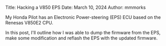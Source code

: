 Title: Hacking a V850 EPS
Date: March 10, 2024
Author: mmmorks

My Honda Pilot has an Electronic Power-steering (EPS) ECU based on the Renesas V850E2 CPU.

In this post, I'll outline how I was able to dump the firmware from the EPS, make some modification and reflash the EPS with the updated firmware.
